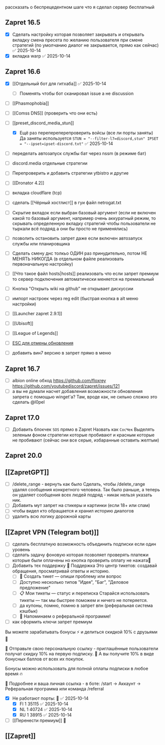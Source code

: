 
рассказать о беспрецедентном шаге что я сделал сервер бесплатный
## Zapret 16.5
- [x] Сделать настройку которая позволяет закрывать и открывать вкладку смена пресета по желанию пользователя при смене стратегий (по умолчанию диалог не закрывается, прямо как сейчас) ✅ 2025-10-14
- [x] вкладка warp ✅ 2025-10-14

## Zapret 16.6

- [x] [[Отдельный бот для гитхаба]] ✅ 2025-10-14
	- [ ] Поменять чтобы бот сканировал issue а не discussion  
- [ ] [[Phasmophobia]]
- [ ] [[Comss DNS]] (проверить что они есть)
- [ ] [[preset_discord_media_stun]]
	- [x] Ещё раз перепереперепроверить войсы (все ли порты заняты) Да заняты используется `STUN = "--filter-l7=discord,stun" IPSET = "--ipset=ipset-discord.txt"` ✅ 2025-10-14
- [ ] переделать автозапуск службы бат через nssm (в режиме бат)
- [ ] discord.media отдельные стратегии
- [ ] Перепроверить и добавить стратегии ytbistro и другие
- [ ] [[Dronator 4.2]]
- [ ] вкладка cloudflare (tcp)
- [ ] сделать [[Чёрный хостлист]] в гуи файл netrogat.txt
- [ ] Скрытие вкладок если выбран базовый аргумент (если не включен какой то базовый аргумент, например очень аккуратный режим, то скрывать определенную вкладку стратегий чтобы пользователи не тыркали всё подряд а они бы просто не применялись)
- [ ] позволить остановить запрет даже если включен автозапуск службы или планировщика 
- [ ] Сделать смену днс толкьо ОДИН раз принудительно, потом НЕ МЕНЯТЬ НИКОГДА (в отдельном файле реализовать первоначальную настройку)
- [ ] [[Что такое файл hosts|hosts]] реализовать что если запрет премиум то сервер подключения автоматически меняется на премиальный
- [ ] Кнопка "Открыть wiki на github" не открывает дискуссии
- [ ] импорт настроек через reg edit (быстрая кнопка в alt меню настройки)
- [ ] [[Launcher zapret 2.9.1]]
- [ ] [[Ubisoft]]
- [ ] [[League of Legends]]
- [ ] [ESC для отмены обновления](https://github.com/youtubediscord/zapret/issues/139)
- [ ] добавить вин7 версию в запрет прямо в меню 


## Zapret 16.7

- [ ] albion online обход https://github.com/floxrey https://github.com/youtubediscord/zapret/issues/121
- [ ] а вы не думали насчет добавления возможности обновления запрета с помощью winget'а? Там, вроде как, не сильно сложно это сделать @l0pel

## Zapret 17.0
- [ ] Добавить блокчек `SOS` прямо в Zapret
      Назвать как `СосЧек`
      Выделять зеленым фоном стратегии которые пробивают и красным которые не пробивают (сейчас они все серые, избаранные оставить желтым)

## Zapret 20.0

## [[ZapretGPT]]
- [ ] /delete_range - вернуть как было Сделать, чтобы /delete_range удалял сообщения конкретного человека. Так было раньше, а теперь он удаляет сообщения всех людей подряд - никак нельзя указать ник.
- [ ] Добавить мут запрет на стикеры и картинки (если 18+ или спам)
- [ ] чтобы видел кто обращается и хранил историю диалогов
- [ ] удалить всю логику дорожной карты 

## [[Zapret VPN (Telegram bot)]]
- [ ] сделать бесплатную возможность объединить подписки если один уровень
- [ ] сделать задачу фоновую которая позволяет проверять платежи которые были оплачены но кнопка проверить оплату не нажата🔺 
- [ ] Добавить тех поддержку
      🛟 Поддержка
      Это центр тикетов: создавай обращения, просматривай ответы и историю.
	- [ ] 🎫 Создать тикет — опиши проблему или вопроc
	- [ ] Доступно несколько типов "Идея", "Баг", "Деловое предложение"
	- [ ] 📋 Мои тикеты — статус и переписка
	Старайся использовать тикеты — так мы быстрее поможем и ничего не потеряется.
	 - [ ] да купоны, помню, помню в запрет впн (реферальная система кэшбык)
	 - [ ] 🎁 Напоминаем о реферальной программе! 
 - [ ] как оформить ключи запрет премиум

Вы можете зарабатывать бонусы ⚡ и делиться скидкой 10% с друзьями 💫

🔹 Отправьте свою персональную ссылку - приглашённые пользователи получат скидку 10% на первую подписку. 
🔹 А вы получите 10% в виде бонусных баллов от всех их покупок.

Бонусы можно использовать для полной оплаты подписки в любое время 🔥

📱 Подробнее и ваша личная ссылка - в боте: /start → Аккаунт → Реферальная программа или команда /referral
- [x] Не работают порты: 🔺 ✅ 2025-10-14
	- [x] FI 1 35115 ✅ 2025-10-14
	- [x] NL 1 40724 ✅ 2025-10-14
	- [x] RU 1 38915 ✅ 2025-10-14
- [ ] [[Перенести премиум]] 🔺 

## [[Zapret]]



